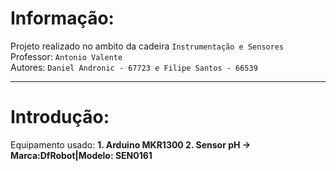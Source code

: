 # Informação:
Projeto realizado no ambito da cadeira `Instrumentação e Sensores`  
Professor: `Antonio Valente`  
Autores: `Daniel Andronic - 67723 e Filipe Santos - 66539`  
_____________________________________________________________

# Introdução:
Equipamento usado: 
**1. Arduino MKR1300 
2. Sensor pH -> Marca:DfRobot|Modelo: SEN0161**
